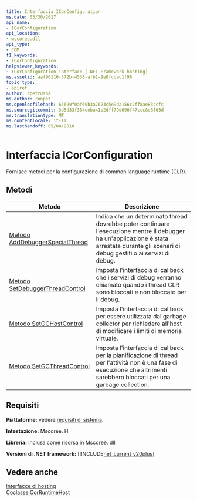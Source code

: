 ```yaml
---
title: Interfaccia ICorConfiguration
ms.date: 03/30/2017
api_name:
- ICorConfiguration
api_location:
- mscoree.dll
api_type:
- COM
f1_keywords:
- ICorConfiguration
helpviewer_keywords:
- ICorConfiguration interface [.NET Framework hosting]
ms.assetid: aaf96116-372b-4538-afb1-9e0fcdac1f98
topic_type:
- apiref
author: rpetrusha
ms.author: ronpet
ms.openlocfilehash: 63699f0af69b3a7623c5e9da156c2ff8ae83ccfc
ms.sourcegitcommit: 3d5d33f384eeba41b2dff79d096f47ccc8d8f03d
ms.translationtype: MT
ms.contentlocale: it-IT
ms.lasthandoff: 05/04/2018
---
```

# <a name="icorconfiguration-interface"></a>Interfaccia ICorConfiguration
Fornisce metodi per la configurazione di common language runtime (CLR).  
  
## <a name="methods"></a>Metodi  
  
|Metodo|Descrizione|  
|------------|-----------------|  
|[Metodo AddDebuggerSpecialThread](../../../../docs/framework/unmanaged-api/hosting/icorconfiguration-adddebuggerspecialthread-method.md)|Indica che un determinato thread dovrebbe poter continuare l'esecuzione mentre il debugger ha un'applicazione è stata arrestata durante gli scenari di debug gestiti o ai servizi di debug.|  
|[Metodo SetDebuggerThreadControl](../../../../docs/framework/unmanaged-api/hosting/icorconfiguration-setdebuggerthreadcontrol-method.md)|Imposta l'interfaccia di callback che i servizi di debug verranno chiamato quando i thread CLR sono bloccati e non bloccato per il debug.|  
|[Metodo SetGCHostControl](../../../../docs/framework/unmanaged-api/hosting/icorconfiguration-setgchostcontrol-method.md)|Imposta l'interfaccia di callback per essere utilizzata dal garbage collector per richiedere all'host di modificare i limiti di memoria virtuale.|  
|[Metodo SetGCThreadControl](../../../../docs/framework/unmanaged-api/hosting/icorconfiguration-setgcthreadcontrol-method.md)|Imposta l'interfaccia di callback per la pianificazione di thread per l'attività non è una fase di esecuzione che altrimenti sarebbero bloccati per una garbage collection.|  
  
## <a name="requirements"></a>Requisiti  
 **Piattaforme:** vedere [requisiti di sistema](../../../../docs/framework/get-started/system-requirements.md).  
  
 **Intestazione:** Mscoree. H  
  
 **Libreria:** inclusa come risorsa in Mscoree. dll  
  
 **Versioni di .NET framework:** [!INCLUDE[net_current_v20plus](../../../../includes/net-current-v20plus-md.md)]  
  
## <a name="see-also"></a>Vedere anche  
 [Interfacce di hosting](../../../../docs/framework/unmanaged-api/hosting/hosting-interfaces.md)  
 [Coclasse CorRuntimeHost](../../../../docs/framework/unmanaged-api/hosting/corruntimehost-coclass.md)
